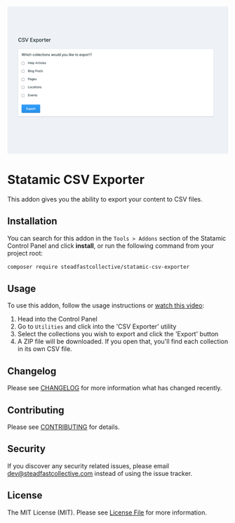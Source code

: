 <!-- statamic:hide -->

![Screenshot of CSV Export Utility](./screenshot.png)

# Statamic CSV Exporter

<!-- /statamic:hide -->

This addon gives you the ability to export your content to CSV files.

## Installation

You can search for this addon in the `Tools > Addons` section of the Statamic Control Panel and click **install**, or run the following command from your project root:

``` bash
composer require steadfastcollective/statamic-csv-exporter
```

## Usage

To use this addon, follow the usage instructions or [watch this video](https://www.loom.com/share/2d4f2777408a47b1b53d283a0db2cba4):

1. Head into the Control Panel
2. Go to `Utilities` and click into the 'CSV Exporter' utility
3. Select the collections you wish to export and click the 'Export' button
4. A ZIP file will be downloaded. If you open that, you'll find each collection in its own CSV file.

## Changelog

Please see [CHANGELOG](https://github.com/steadfast-collective/statamic-csv-exporter/blob/master/CHANGELOG.md) for more information what has changed recently.

## Contributing

Please see [CONTRIBUTING](https://github.com/steadfast-collective/statamic-csv-exporter/blob/master/CONTRIBUTING.md) for details.

## Security

If you discover any security related issues, please email [dev@steadfastcollective.com](mailto:dev@steadfastcollective.com) instead of using the issue tracker.

## License

The MIT License (MIT). Please see [License File](https://github.com/steadfast-collective/statamic-csv-exporter/blob/master/LICENSE.md) for more information.
